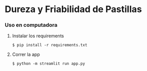 # Dureza y Friabilidad de Pastillas

### Uso en computadora

1. Instalar los requirements

   ```
   $ pip install -r requirements.txt
   ```

2. Correr la  app

   ```
   $ python -m streamlit run app.py
   ```
